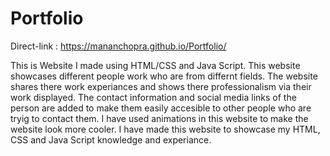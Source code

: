 # Portfolio

Direct-link : https://mananchopra.github.io/Portfolio/

This is Website I made using HTML/CSS and Java Script. This website showcases different people work who are from differnt fields. The website shares there work experiances and shows 
there professionalism via their work displayed. The contact information and social media links of the person are added to make them easily accesible to other people who are tryig 
to contact them. I have used animations in this website to make the website look more cooler. I have made this website to showcase my HTML, CSS and Java Script knowledge and experiance.
